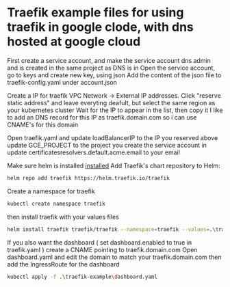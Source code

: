 # Traefik example files for using traefik in google clode, with dns hosted at google cloud

First create a service account, and make the service account dns admin and is created in the same project as DNS is in
Open the service account, go to keys and create new key, using json
Add the content of the json file to traefik-config.yaml under account.json

Create a IP for traefik VPC Network -> External IP addresses.
Click "reserve static address" and leave everyting deafult, but select the same region as your kubernetes cluster
Wait for the IP to appear in the list, then copy it
I like to add an DNS record for this IP as traefik.domain.com so i can use CNAME's for this domain

Open traefik.yaml and 
update loadBalancerIP to the IP you reserved above
update GCE_PROJECT to the project you create the service account in
update certificatesresolvers.default.acme.email to your email

Make sure helm is installed [installed](https://helm.sh/docs/using_helm/#installing-helm)
Add Traefik's chart repository to Helm:

```bash
helm repo add traefik https://helm.traefik.io/traefik
```
Create a namespace for traefik
```bash
kubectl create namespace traefik
```
then install traefik with your values files
```bash
helm install traefik traefik/traefik --namespace=traefik --values=.\traefik-example\traefik.yaml
```

If you also want the dashboard ( set dashboard.enabled to true in traefik.yaml )
create a CNAME pointing to traefik.domain.com
Open dashboard.yaml and edit the domain to match your traefik.domain.com
then add the IngressRoute for the dashboard
```bash
kubectl apply -f .\traefik-example\dashboard.yaml
```
